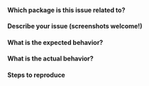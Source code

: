 <!-- 
Thanks for opening an issue with us! 🎉

If you have a question about usage, please remove the following template, and 
state your question with as much detail and context as possible.

If you want to request a feature or report a bug, please use the following 
template:
-->
#### Which package is this issue related to?

#### Describe your issue (screenshots welcome!)

#### What is the expected behavior? 

#### What is the actual behavior?

#### Steps to reproduce
